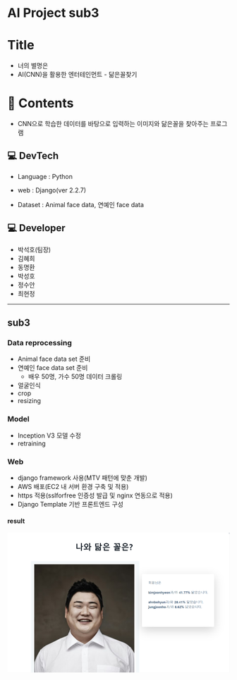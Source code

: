# AI Project sub3

# Title
- 너의 별명은
- AI(CNN)을 활용한 엔터테인먼트 - 닮은꼴찾기

# 📖 Contents
 * CNN으로 학습한 데이터를 바탕으로 입력하는 이미지와 닮은꼴을 찾아주는 프로그램

## 💻 DevTech

- Language : Python

- web : Django(ver 2.2.7)

- Dataset : Animal face data, 연예인 face data

## 💻 Developer
- 박석호(팀장)
- 김혜희
- 동명환
- 박성호
- 정수안
- 최현정

<hr>

## sub3
### Data reprocessing
- Animal face data set 준비
- 연예인 face data set 준비
    - 배우 50명, 가수 50명 데이터 크롤링
- 얼굴인식
- crop
- resizing

### Model
- Inception V3 모델 수정
- retraining

### Web
- django framework 사용(MTV 패턴에 맞춘 개발)
- AWS 배포(EC2 내 서버 환경 구축 및 적용)
- https 적용(sslforfree 인증성 발급 및 nginx 연동으로 적용)
- Django Template 기반 프론트엔드 구성

#### result
![얼굴인식](images/result.png)
